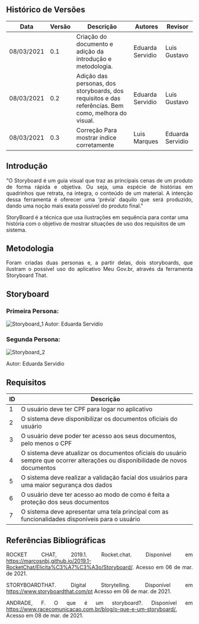 ## Histórico de Versões

| Data       | Versão | Descrição                                                                                            | Autores          | Revisor            |
| ---------- | ------ | ---------------------------------------------------------------------------------------------------- | ---------------- | ------------------ |
| 08/03/2021 | 0.1    | Criação do documento e adição da introdução e metodologia.                                           | Eduarda Servidio | Luis Gustavo       |
| 08/03/2021 | 0.2    | Adição das personas, dos storyboards, dos requisitos e das referências. Bem como, melhora do visual. | Eduarda Servidio | Luis Gustavo       |
| 08/03/2021 | 0.3    | Correção Para mostrar índice corretamente                                                            | Luis Marques     | Eduarda Servidio   |

## Introdução

<p align="justify">"O Storyboard é um guia visual que traz as principais cenas de um produto de forma rápida e objetiva. Ou seja, uma espécie de histórias em quadrinhos que retrata, na íntegra, o conteúdo de um material. A intenção dessa ferramenta é oferecer uma ‘prévia’ daquilo que será produzido, dando uma noção mais exata possível do produto final."

StoryBoard é a técnica que usa ilustrações em sequência para contar uma história com o objetivo de mostrar situações de uso dos requisitos de um sistema.</p>

## Metodologia

<p align="justify">Foram criadas duas personas e, a partir delas, dois storyboards, que ilustram o possível uso do aplicativo Meu Gov.br, através da ferramenta Storyboard That.</p>

## Storyboard

### Primeira Persona:

<img alt = "Storyboard_1" src="../Imagens_storyboard/storyboard1.jpg"/>
Autor: Eduarda Servidio

### Segunda Persona:

<img alt = "Storyboard_2" src="../Imagens_storyboard/storyboard2.jpg"/>

Autor: Eduarda Servidio

## Requisitos

| ID  | Descrição                                                                                                                       |
| --- | ------------------------------------------------------------------------------------------------------------------------------- |
| 1   | O usuário deve ter CPF para logar no aplicativo                                                                                 |
| 2   | O sistema deve disponibilizar os documentos oficiais do usuário                                                                 |
| 3   | O usuário deve poder ter acesso aos seus documentos, pelo menos o CPF                                                           |
| 4   | O sistema deve atualizar os documentos oficiais do usuário sempre que ocorrer alterações ou disponibilidade de novos documentos |
| 5   | O sistema deve realizar a validação facial dos usuários para uma maior segurança dos dados                                      |
| 6   | O usuário deve ter acesso ao modo de como é feita a proteção dos seus documentos                                                |
| 7   | O sistema deve apresentar uma tela principal com as funcionalidades disponíveis para o usuário                                  |

## Referências Bibliográficas

<p align="justify">ROCKET CHAT, 2019.1. Rocket.chat. Disponível em <a href="https://marcosnbj.github.io/2019.1-RocketChat/Elicita%C3%A7%C3%A3o/Storyboard/">https://marcosnbj.github.io/2019.1-RocketChat/Elicita%C3%A7%C3%A3o/Storyboard/</a>. Acesso em 06 de mar. de 2021.</p>

<p align="justify">STORYBOARDTHAT. Digital Storytelling. Disponível em <a href="https://www.storyboardthat.com/pt">https://www.storyboardthat.com/pt</a> Acesso em 06 de mar. de 2021.</p>

<p align="justify">ANDRADE, F. O que é um storyboard?. Disponível em <a href="https://www.racecomunicacao.com.br/blog/o-que-e-um-storyboard/">https://www.racecomunicacao.com.br/blog/o-que-e-um-storyboard/.</a> Acesso em 08 de mar. de 2021.</p>
